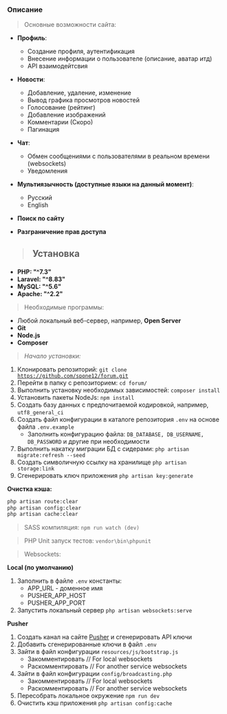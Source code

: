 ### Описание

>Основные возможности сайта:

+ **Профиль**:
    + Создание профиля, аутентификация
    + Внесение информации о пользователе (описание, аватар итд)
    + API взаимодейтсвия

+ **Новости**:
    + Добавление, удаление, изменение
    + Вывод графика просмотров новостей
    + Голосование (рейтинг)
    + Добавление изображений
    + Комментарии (Скоро)
    + Пагинация
  
+ **Чат**:
    + Обмен сообщениями с пользователями в реальном времени (websockets)
    + Уведомления

+ **Мультиязычность (доступные языки на данный момент)**:
    + Русский
    + English

+ **Поиск по сайту**
+ **Разграничение прав доступа**

## <blockquote>Установка</blockquote>
<ul>
    <li><b>PHP: "^7.3"</b></li>
    <li><b>Laravel: "^8.83"</b></li>
    <li><b>MySQL: "^5.6"</b></li>
    <li><b>Apache: "^2.2"</b></li>
</ul>
<div>
    <div><blockquote>Необходимые программы:</blockquote></div>
    <ul>
        <li>Любой локальный веб-сервер, например, <b>Open Server</b></li>
        <li><b>Git</b></li>
        <li><b>Node.js</b></li>
        <li><b>Composer</b></li>
    </ul>
</div>

><i>Начало установки:</i>

1. Клонировать репозиторий: <code>git clone https://github.com/spone12/forum.git</code>
2. Перейти в папку с репозиторием: `cd forum/`
3. Выполнить установку необходимых зависимостей: `composer install`
4. Установить пакеты NodeJs: `npm install`
5. Создать базу данных с предпочитаемой кодировкой, например, `utf8_general_ci`
6. Создать файл конфигурации в каталоге репозитория `.env` на основе файла `.env.example`
   + Заполнить конфигурацию файла:
         `DB_DATABASE, DB_USERNAME, DB_PASSWORD` и другие при необходимости
7. Выполнить накатку миграции БД с сидерами: `php artisan migrate:refresh --seed`
8. Создать символичную ссылку на хранилище `php artisan storage:link`
9. Сгенерировать ключ приложения `php artisan key:generate`

<div>
<b>Очистка кэша:</b>

```bash
php artisan route:clear
php artisan config:clear
php artisan cache:clear
```

</div>

>SASS компиляция: <code>npm run watch (dev)</code>

>PHP Unit запуск тестов: <code>vendor\bin\phpunit</code>

>Websockets:

**Local (по умолчанию)**

1. Заполнить в файле `.env` константы:
   + APP_URL - доменное имя
   + PUSHER_APP_HOST
   + PUSHER_APP_PORT 
2. Запустить локальный сервер `php artisan websockets:serve`

**Pusher**

1. Создать канал на сайте [Pusher](https://pusher.com/ "Pusher") и сгенерировать API ключи
2. Добавить сгенерированные ключи в файл `.env`
3. Зайти в файл конфигурации `resources/js/bootstrap.js`
   + Закомментировать  // For local websockets
   + Раскомментировать // For another service websockets
4. Зайти в файл конфигурации `config/broadcasting.php`
    + Закомментировать  // For local websockets
    + Раскомментировать // For another service websockets
5. Пересобрать локальное окружение `npm run dev`
6. Очистить кэш приложения `php artisan config:cache`
